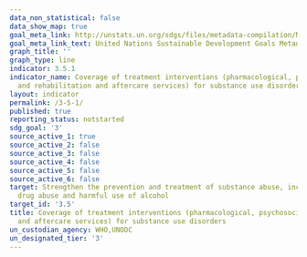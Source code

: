 ```yaml
---
data_non_statistical: false
data_show_map: true
goal_meta_link: http://unstats.un.org/sdgs/files/metadata-compilation/Metadata-Goal-3.pdf
goal_meta_link_text: United Nations Sustainable Development Goals Metadata (pdf 865kB)
graph_title: ''
graph_type: line
indicator: 3.5.1
indicator_name: Coverage of treatment interventions (pharmacological, psychosocial
  and rehabilitation and aftercare services) for substance use disorders
layout: indicator
permalink: /3-5-1/
published: true
reporting_status: notstarted
sdg_goal: '3'
source_active_1: true
source_active_2: false
source_active_3: false
source_active_4: false
source_active_5: false
source_active_6: false
target: Strengthen the prevention and treatment of substance abuse, including narcotic
  drug abuse and harmful use of alcohol
target_id: '3.5'
title: Coverage of treatment interventions (pharmacological, psychosocial and rehabilitation
  and aftercare services) for substance use disorders
un_custodian_agency: WHO,UNODC
un_designated_tier: '3'
---
```

